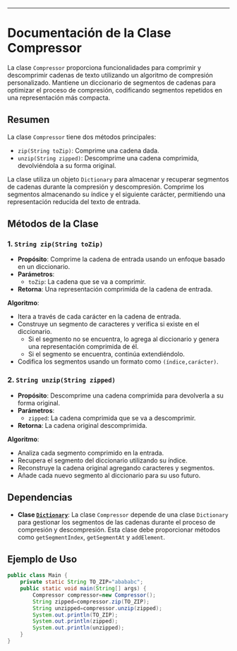 ---

# Documentación de la Clase Compressor

La clase `Compressor` proporciona funcionalidades para comprimir y descomprimir cadenas de texto utilizando un algoritmo de compresión personalizado. Mantiene un diccionario de segmentos de cadenas para optimizar el proceso de compresión, codificando segmentos repetidos en una representación más compacta.

## Resumen

La clase `Compressor` tiene dos métodos principales:
- `zip(String toZip)`: Comprime una cadena dada.
- `unzip(String zipped)`: Descomprime una cadena comprimida, devolviéndola a su forma original.

La clase utiliza un objeto `Dictionary` para almacenar y recuperar segmentos de cadenas durante la compresión y descompresión. Comprime los segmentos almacenando su índice y el siguiente carácter, permitiendo una representación reducida del texto de entrada.

## Métodos de la Clase

### 1. `String zip(String toZip)`

- **Propósito**: Comprime la cadena de entrada usando un enfoque basado en un diccionario.
- **Parámetros**:
  - `toZip`: La cadena que se va a comprimir.
- **Retorna**: Una representación comprimida de la cadena de entrada.

**Algoritmo**:
- Itera a través de cada carácter en la cadena de entrada.
- Construye un segmento de caracteres y verifica si existe en el diccionario.
  - Si el segmento no se encuentra, lo agrega al diccionario y genera una representación comprimida de él.
  - Si el segmento se encuentra, continúa extendiéndolo.
- Codifica los segmentos usando un formato como `(índice,carácter)`.

### 2. `String unzip(String zipped)`

- **Propósito**: Descomprime una cadena comprimida para devolverla a su forma original.
- **Parámetros**:
  - `zipped`: La cadena comprimida que se va a descomprimir.
- **Retorna**: La cadena original descomprimida.

**Algoritmo**:
- Analiza cada segmento comprimido en la entrada.
- Recupera el segmento del diccionario utilizando su índice.
- Reconstruye la cadena original agregando caracteres y segmentos.
- Añade cada nuevo segmento al diccionario para su uso futuro.

## Dependencias

- **Clase [`Dictionary`](https://github.com/mmasias/24-25-EDA1/blob/4f94d08c76d97fcbe3045a3da8457933c2fedf6b/entregas/brunoMaciejewski/reto-003/Dictionary.java#L1)**: La clase `Compressor` depende de una clase `Dictionary` para gestionar los segmentos de las cadenas durante el proceso de compresión y descompresión. Esta clase debe proporcionar métodos como `getSegmentIndex`, `getSegmentAt` y `addElement`.

## Ejemplo de Uso

```java
public class Main {
    private static String TO_ZIP="abababc";
    public static void main(String[] args) {
        Compressor compressor=new Compressor();
        String zipped=compressor.zip(TO_ZIP);
        String unzipped=compressor.unzip(zipped); 
        System.out.println(TO_ZIP);
        System.out.println(zipped);
        System.out.println(unzipped);
    }
}
```
